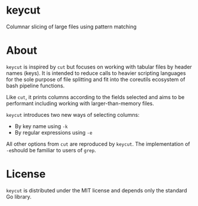 # keycut
Columnar slicing of large files using pattern matching

# About
`keycut` is inspired by `cut` but focuses on working with tabular files by header names (keys).
It is intended to reduce calls to heavier scripting languages for the sole purpose of file splitting and fit into the coreutils ecosystem of bash pipeline functions.

Like `cut`, it prints columns according to the fields selected and aims to be performant including working with larger-than-memory files.

`keycut` introduces two new ways of selecting columns:
- By key name using `-k`
- By regular expressions using `-e`

All other options from `cut` are reproduced by `keycut`.
The implementation of `-e`should be familiar to users of `grep`.

# License
`keycut` is distributed under the MIT license and depends only the standard Go library.
